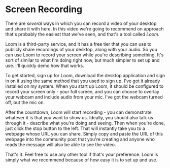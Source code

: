 # Screen Recording

There are _several_ ways in which you can record a video of your desktop and share it with here. In this video we're going to recommend on approach that's probably the easiest that we've seen, and that's a tool called _Loom_.

Loom is a third-party service, and it has a free tier that you can use to publicly share recordings of your desktop, along with your audio. So you can use Loom to record your screen while you're describing something. It's sort of similar to what I'm doing right now, but much simpler to set up and use. I'll quickly demo how that works.

To get started, sign up for Loom, download the desktop application and sign in on it using the same method that you used to sign up. I've got it already installed on my system. When you start up Loom, it should be configured to record your screen only - your full screen, and you can choose to overlay your webcam and include audio from your mic. I've got the webcam turned off, but the mic on.

After the countdown, Loom will start recording - you can demonstrate whatever it is that you want to show us. Ideally, you should also talk us through it - describe what you're doing and seeing. Then when you're done, just click the stop button to the left. That will instantly take you to a webpage whose URL you can share. Simply copy and paste the URL of this webpage into the community post that you're creating and anyone who reads the message will also be able to see the video.

That's it. Feel free to use any other tool if that's your preference. Loom is simply what we recommend because of how easy it is to set up and use.
